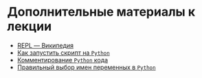 # Дополнительные материалы к лекции

* [REPL — Википедия](https://ru.wikipedia.org/wiki/REPL)
* [Как запустить скрипт на `Python`](https://mkdev.me/ru/posts/kak-zapustit-skript-na-python)
* [Комментирование `Python` кода](https://dev-gang.ru/article/kommentirovanie-python-koda-auf6lgv2vv/)
* [Правильный выбор имен переменных в `Python`](https://pythonlearn.ru/python-dlya-nachinayushhix/imena-dlya-peremennyx-v-python/)

